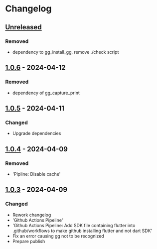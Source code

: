 # Changelog

## [Unreleased]

### Removed

- dependency to gg\_install\_gg, remove ./check script

## [1.0.6] - 2024-04-12

### Removed

- dependency of gg\_capture\_print

## [1.0.5] - 2024-04-11

### Changed

- Upgrade dependencies

## [1.0.4] - 2024-04-09

### Removed

- 'Pipline: Disable cache'

## [1.0.3] - 2024-04-09

### Changed

- Rework changelog
- 'Github Actions Pipeline'
- 'Github Actions Pipeline: Add SDK file containing flutter into .github/workflows to make github installing flutter and not dart SDK'
- Fix an error causing gg not to be recognized
- Prepare publish

[Unreleased]: https://github.com/inlavigo/gg_install_gg/compare/1.0.6...HEAD
[1.0.6]: https://github.com/inlavigo/gg_install_gg/compare/1.0.5...1.0.6
[1.0.5]: https://github.com/inlavigo/gg_install_gg/compare/1.0.4...1.0.5
[1.0.4]: https://github.com/inlavigo/gg_install_gg/compare/1.0.3...1.0.4
[1.0.3]: https://github.com/inlavigo/gg_install_gg/tag/%tag
